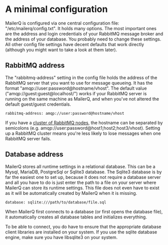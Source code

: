 # A minimal configuration

MailerQ is configured via one central configuration file: "/etc/mailerq/config.txt". 
It holds many options. The most important ones are the address
and login credentials of your RabbitMQ message broker and the address of
your database. You probably need to change these settings. All other config 
file settings have decent defaults that work directly (although you might
want to take a look at them later).


## RabbitMQ address

The "rabbitmq-address" setting in the config file holds the address of the
RabbitMQ server that you want to use for message queueing. It has the
format "amqp://user:password@hostname/vhost". The default value 
("amqp://guest:guest@localhost/") works if your RabbitMQ server
is running on the same machine as MailerQ, and when you've not altered
the default guest/guest credentials.

```
rabbitmq-address: amqp://user:password@hostname/vhost
```

If you have a [cluster of RabbitMQ nodes](https://www.rabbitmq.com/clustering.html), 
the hostname can be separated by semicolons (e.g. amqp://user:password@host1;host2;host3/vhost). 
Setting up a RabbitMQ cluster means you're less likely to lose messages when
one RabbitMQ server fails.


## Database address

MailerQ stores all runtime settings in a relational database. This can be a Mysql,
MariaDB, PostgreSql or Sqlite3 database. The Sqlite3 database is by far the
easiest one to set up, because it does not require a database server
and all you have to do is just enter the path to a file on your server where 
MailerQ can store its runtime settings. This file does not even have to exist 
as it will be automatically created by MailerQ when it is missing.

```
database: sqlite:///path/to/database/file.sql
```

When MailerQ first connects to a database (or first opens the database file),
it automatically creates all database tables and initializes everything.

To be able to connect, you do have to ensure that the appropriate database
client libraries are installed on your system. If you use the sqlite database 
engine, make sure you have libsqlite3 on your system.

